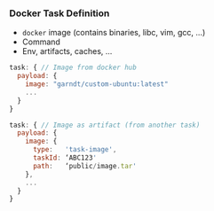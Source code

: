 ### Docker Task Definition

   * `docker` image (contains binaries, libc, vim, gcc, ...)
   * Command
   * Env, artifacts, caches, ...

```js
task: { // Image from docker hub
  payload: {
    image: "garndt/custom-ubuntu:latest"
    ...
  }
}

task: { // Image as artifact (from another task)
  payload: {
    image: {
      type:   'task-image',
      taskId: ‘ABC123'
      path:   ‘public/image.tar'
    },
    ...
  }
}
```
